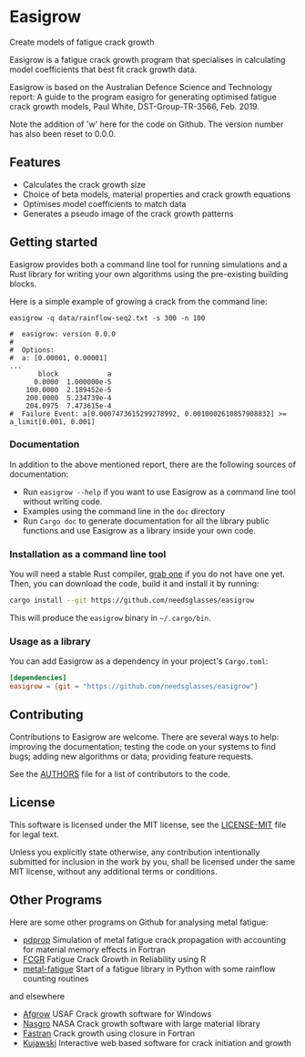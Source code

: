 # Easigrow
Create models of fatigue crack growth

Easigrow is a fatigue crack growth program that specialises in
calculating model coefficients that best fit crack growth data.

Easigrow is based on the Australian Defence Science and Technology report:
A guide to the program easigro for generating optimised fatigue crack
growth models, Paul White, DST-Group-TR-3566, Feb. 2019.

Note the addition of 'w' here for the code on Github.
The version number has also been reset to 0.0.0. 

## Features

- Calculates the crack growth size
- Choice of beta models, material properties and crack growth equations
- Optimises model coefficients to match data
- Generates a pseudo image of the crack growth patterns

## Getting started

Easigrow provides both a command line tool for running simulations
and a Rust library for writing your own algorithms using the
pre-existing building blocks.

Here is a simple example of growing a crack from the command line:

```
easigrow -q data/rainflow-seq2.txt -s 300 -n 100

#  easigrow: version 0.0.0
#  
#  Options: 
#  a: [0.00001, 0.00001]
...
       block            a 
      0.0000  1.000000e-5 
    100.0000  2.189452e-5 
    200.0000  5.234739e-4 
    204.0975  7.473615e-4 
#  Failure Event: a[0.0007473615299278992, 0.0010002610857908832] >= a_limit[0.001, 0.001]
```

### Documentation

In addition to the above mentioned report, there are the following
sources of documentation:

- Run `easigrow --help`
  if you want to use Easigrow as a command line tool
  without writing code.
- Examples using the command line in the `doc` directory
- Run `Cargo doc` to generate documentation for all the library public
  functions and use Easigrow as a library inside your own code.

### Installation as a command line tool

You will need a stable Rust compiler, [grab one][Rust] if you do not have one
yet. Then, you can download the code, build it and install it by running:

```bash
cargo install --git https://github.com/needsglasses/easigrow
```

This will produce the `easigrow` binary in `~/.cargo/bin`.

### Usage as a library

You can add Easigrow as a dependency in your project's `Cargo.toml`:

```toml
[dependencies]
easigrow = {git = "https://github.com/needsglasses/easigrow"}
```

## Contributing

Contributions to Easigrow are welcome. There are several ways to help:
improving the documentation; testing the code on your systems to find
bugs; adding new algorithms or data; providing feature requests.

See the [AUTHORS](AUTHORS) file for a list of contributors to the code.

## License

This software is licensed under the MIT license, see the
[LICENSE-MIT](LICENSE-MIT) file for legal text.

Unless you explicitly state otherwise, any contribution intentionally submitted
for inclusion in the work by you, shall be licensed under the same MIT license,
without any additional terms or conditions.

[Rust]: https://www.rust-lang.org/downloads.html
[issues]: https://github.com/needsglasses/easigrow/issues/new
[user_manual]: http://needsglasses.github.io/easigrow/latest/book/
[devdoc]: http://needsglasses.github.io/easigrow/latest/easigrow/

## Other Programs

Here are some other programs on Github for analysing metal fatigue:

* [pdprop] Simulation of metal fatigue crack propagation with accounting for material memory effects in Fortran
* [FCGR] Fatigue Crack Growth in Reliability using R
* [metal-fatigue] Start of a fatigue library in Python with some rainflow counting routines

and elsewhere

* [Afgrow] USAF Crack growth software for Windows
* [Nasgro] NASA Crack growth software with large material library
* [Fastran] Crack growth using closure in Fortran
* [Kujawski] Interactive web based software for crack initiation and growth

[Kujawski]: https://scholarworks.wmich.edu/cgi/viewcontent.cgi?article=1057&context=fracaa
[efatigue]: https://www.efatigue.com/
[Fastran]: https://www.researchgate.net/publication/24314111_FASTRAN-2_A_fatigue_crack_growth_structural_analysis_program
[Nasgro]: https://www.swri.org/consortia/nasgro
[Afgrow]: https://www.afgrow.net/
[metal-fatigue]: https://github.com/alexm2303/metal-fatigue
[pdprop]: https://github.com/pdprop/pdprop
[FCGR]: https://github.com/cran/FCGR
